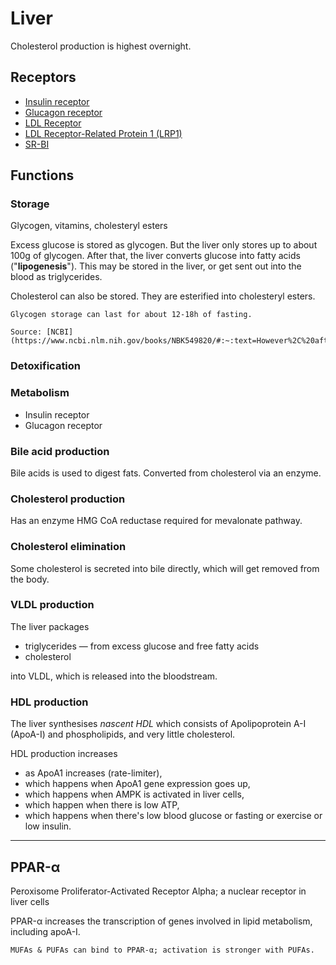 # Liver

Cholesterol production is highest overnight.

## Receptors

- [Insulin receptor]()
- [Glucagon receptor]()
- [LDL Receptor]()
- [LDL Receptor-Related Protein 1 (LRP1)]()
- [SR-BI]()

## Functions

### Storage

Glycogen, vitamins, cholesteryl esters

Excess glucose is stored as glycogen. But the liver only stores up to about 100g of glycogen. After that, the liver converts glucose into fatty acids ("**lipogenesis**"). This may be stored in the liver, or get sent out into the blood as triglycerides.

Cholesterol can also be stored. They are esterified into cholesteryl esters.

~~~adminish tip="How long can it last?"
Glycogen storage can last for about 12-18h of fasting.

Source: [NCBI](https://www.ncbi.nlm.nih.gov/books/NBK549820/#:~:text=However%2C%20after%20approximately%2012%20to,Go%20to:)
~~~

### Detoxification

### Metabolism

* Insulin receptor
* Glucagon receptor

### Bile acid production

Bile acids is used to digest fats. Converted from cholesterol via an enzyme. 

### Cholesterol production

Has an enzyme HMG CoA reductase required for mevalonate pathway.

### Cholesterol elimination

Some cholesterol is secreted into bile directly, which will get removed from the body.

### VLDL production

The liver packages
* triglycerides — from excess glucose and free fatty acids
* cholesterol 

into VLDL, which is released into the bloodstream.

### HDL production

The liver synthesises _nascent HDL_ which consists of Apolipoprotein A-I (ApoA-I) and phospholipids, and very little cholesterol.

HDL production increases 
* as ApoA1 increases (rate-limiter),
* which happens when ApoA1 gene expression goes up,
* which happens when AMPK is activated in liver cells,
* which happen when there is low ATP,
* which happens when there's low blood glucose or fasting or exercise or low insulin. 

---

## PPAR-α

Peroxisome Proliferator-Activated Receptor Alpha; a nuclear receptor in liver cells

PPAR-α increases the transcription of genes involved in lipid metabolism, including apoA-I.

~~~admonish tip title="Ligands"
MUFAs & PUFAs can bind to PPAR-α; activation is stronger with PUFAs.
~~~
